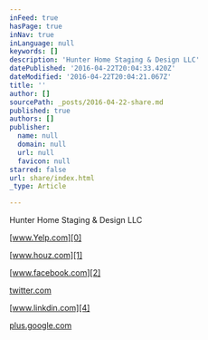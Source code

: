 ```yaml
---
inFeed: true
hasPage: true
inNav: true
inLanguage: null
keywords: []
description: 'Hunter Home Staging & Design LLC'
datePublished: '2016-04-22T20:04:33.420Z'
dateModified: '2016-04-22T20:04:21.067Z'
title: ''
author: []
sourcePath: _posts/2016-04-22-share.md
published: true
authors: []
publisher:
  name: null
  domain: null
  url: null
  favicon: null
starred: false
url: share/index.html
_type: Article

---
```

Hunter Home Staging & Design LLC

[www.Yelp.com][0]

[www.houz.com][1]

[www.facebook.com][2]

[twitter.com][3]

[www.linkdin.com][4]

[plus.google.com][5]

[0]: http://www.yelp.com/biz/hunter-home-staging-and-design-seattle
[1]: http://www.houzz.com/pro/s2hunter/hunter-home-staging-and-design-llc
[2]: https://www.facebook.com/HunterHomeStagingDesignLlc?ref=hl
[3]: https://twitter.com/hunterstaging
[4]: https://www.linkedin.com/in/sandra-hunter-4b64b057
[5]: https://plus.google.com/u/0/+HunterHomeStagingandDesignLLCSeattle/about